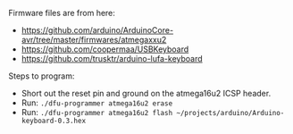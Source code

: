 Firmware files are from here:
* https://github.com/arduino/ArduinoCore-avr/tree/master/firmwares/atmegaxxu2
* https://github.com/coopermaa/USBKeyboard
* https://github.com/trusktr/arduino-lufa-keyboard


Steps to program:
* Short out the reset pin and ground on the atmega16u2 ICSP header.
* Run: `./dfu-programmer atmega16u2 erase`
* Run: `./dfu-programmer atmega16u2 flash ~/projects/arduino/Arduino-keyboard-0.3.hex`


